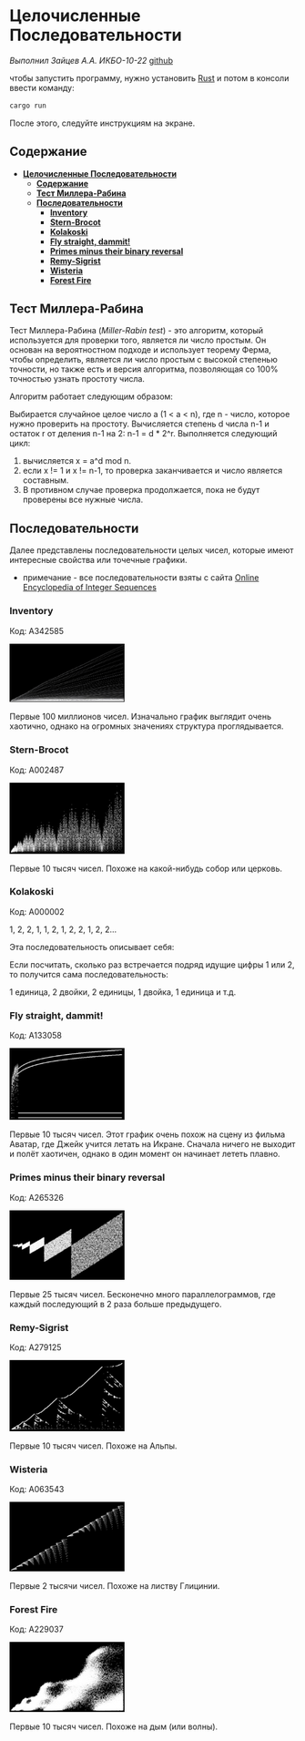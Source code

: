 # **Целочисленные Последовательности**

_Выполнил Зайцев А.А. ИКБО-10-22_ [github](https://github.com/RehubCuper/PP-sequences)

чтобы запустить программу, нужно установить [Rust](https://www.rust-lang.org/tools/install) и потом в консоли ввести команду:

```bash
cargo run
```

После этого, следуйте инструкциям на экране.

## **Содержание**

-   [**Целочисленные Последовательности**](#целочисленные-последовательности)
    -   [**Содержание**](#содержание)
    -   [**Тест Миллера-Рабина**](#тест-миллера-рабина)
    -   [**Последовательности**](#последовательности)
        -   [**Inventory**](#inventory)
        -   [**Stern-Brocot**](#stern-brocot)
        -   [**Kolakoski**](#kolakoski)
        -   [**Fly straight, dammit!**](#fly-straight-dammit)
        -   [**Primes minus their binary reversal**](#primes-minus-their-binary-reversal)
        -   [**Remy-Sigrist**](#remy-sigrist)
        -   [**Wisteria**](#wisteria)
        -   [**Forest Fire**](#forest-fire)

## **Тест Миллера-Рабина**

Тест Миллера-Рабина (_Miller-Rabin test_) - это алгоритм, который используется для проверки того, является ли число простым. Он основан на вероятностном подходе и использует теорему Ферма, чтобы определить, является ли число простым с высокой степенью точности, но также есть и версия алгоритма, позволяющая со 100% точностью узнать простоту числа.

Алгоритм работает следующим образом:

Выбирается случайное целое число a (1 < a < n), где n - число, которое нужно проверить на простоту.
Вычисляется степень d числа n-1 и остаток r от деления n-1 на 2: n-1 = d \* 2^r.
Выполняется следующий цикл:

1. вычисляется x = a^d mod n.
2. если x != 1 и x != n-1, то проверка заканчивается и число является составным.
3. В противном случае проверка продолжается, пока не будут проверены все нужные числа.

## **Последовательности**

Далее представлены последовательности целых чисел, которые имеют интересные свойства или точечные графики.

-   примечание - все последовательности взяты с сайта [Online Encyclopedia of Integer Sequences](https://oeis.org/)

### **Inventory**

Код: A342585

<img src="Pictures/Inventory_100M.png" width="40%" alt="100M terms">

Первые 100 миллионов чисел. Изначально график выглядит очень хаотично, однако на огромных значениях структура проглядывается.

### **Stern-Brocot**

Код: A002487

<img src="Pictures/SternBrocot_10K.png" width="40%" alt="10K terms">

Первые 10 тысяч чисел. Похоже на какой-нибудь собор или церковь.

### **Kolakoski**

Код: A000002

1, 2, 2, 1, 1, 2, 1, 2, 2, 1, 2, 2...

Эта последовательность описывает себя:

Если посчитать, сколько раз встречается подряд идущие цифры 1 или 2, то получится сама последовательность:

1 единица, 2 двойки, 2 единицы, 1 двойка, 1 единица и т.д.

### **Fly straight, dammit!**

Код: A133058

<img src="Pictures/Dammit_10K.png" width="40%" alt="10K terms">

Первые 10 тысяч чисел. Этот график очень похож на сцену из фильма Аватар, где Джейк учится летать на Икране. Сначала ничего не выходит и полёт хаотичен, однако в один момент он начинает лететь плавно.

### **Primes minus their binary reversal**

Код: A265326

<img src="Pictures/PrimeBinRev_25K.png" width="40%" alt="25K terms">

Первые 25 тысяч чисел. Бесконечно много параллелограммов, где каждый последующий в 2 раза больше предыдущего.

### **Remy-Sigrist**

Код: A279125

<img src="Pictures/RemySigrist_10K.png" width="40%" alt="10K terms">

Первые 10 тысяч чисел. Похоже на Альпы.

### **Wisteria**

Код: A063543

<img src="Pictures/Wisteria_2K.png" width="40%" alt="10K terms">

Первые 2 тысячи чисел. Похоже на листву Глицинии.

### **Forest Fire**

Код: A229037

<img src="Pictures/ForestFire_10K.png" width="40%" alt="10K terms">

Первые 10 тысяч чисел. Похоже на дым (или волны).

